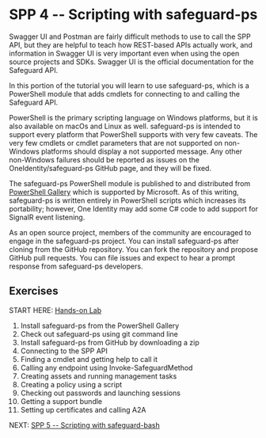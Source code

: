 # SPP 4 -- Scripting with safeguard-ps

Swagger UI and Postman are fairly difficult methods to use to call the
SPP API, but they are helpful to teach how REST-based APIs actually work,
and information in Swagger UI is very important even when using the open source
projects and SDKs. Swagger UI is the official documentation for the Safeguard
API.

In this portion of the tutorial you will learn to use safeguard-ps, which is a
PowerShell module that adds cmdlets for connecting to and calling the Safeguard
API.

PowerShell is the primary scripting language on Windows platforms, but it is
also available on macOs and Linux as well. safeguard-ps is intended to support
every platform that PowerShell supports with very few caveats. The very few
cmdlets or cmdlet parameters that are not supported on non-Windows platforms
should display a not supported message. Any other non-Windows failures should
be reported as issues on the OneIdentity/safeguard-ps GitHub page, and they
will be fixed.

The safeguard-ps PowerShell module is published to and distributed from
[PowerShell Gallery](https://www.powershellgallery.com/) which is supported by
Microsoft. As of this writing, safeguard-ps is written entirely in PowerShell
scripts which increases its portability; however, One Identity may add some C#
code to add support for SignalR event listening.

As an open source project, members of the community are encouraged to engage in
the safeguard-ps project. You can install safeguard-ps after cloning from the
GitHub repository. You can fork the repository and propose GitHub pull
requests. You can file issues and expect to hear a prompt response from
safeguard-ps developers.

## Exercises

START HERE: [Hands-on Lab](safeguard-ps-hol.md)

1. Install safeguard-ps from the PowerShell Gallery
2. Check out safeguard-ps using git command line
3. Install safeguard-ps from GitHub by downloading a zip
4. Connecting to the SPP API
5. Finding a cmdlet and getting help to call it
6. Calling any endpoint using Invoke-SafeguardMethod
7. Creating assets and running management tasks
8. Creating a policy using a script
9. Checking out passwords and launching sessions
10. Getting a support bundle
11. Setting up certificates and calling A2A

NEXT: [SPP 5 -- Scripting with safeguard-bash](../spp5-safeguard-bash)

